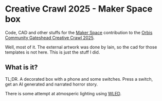 # Creative Crawl 2025 - Maker Space box

Code, CAD and other stuffs for the [Maker Space](https://www.makerspace.org.uk/) contribution to the [Orbis Community Gateshead Creative Crawl 2025](https://www.orbiscommunity.com/gateshead-creative-crawl).

Well, most of it.
The external artwork was done by Iain, so the cad for those templates is not here.
This is just the stuff I did.

## What is it?

TL;DR.
A decorated box with a phone and some switches.
Press a switch, get an AI generated and narrated horror story.

There is some attempt at atmosperic lighting using [WLED](https://kno.wled.ge/).
